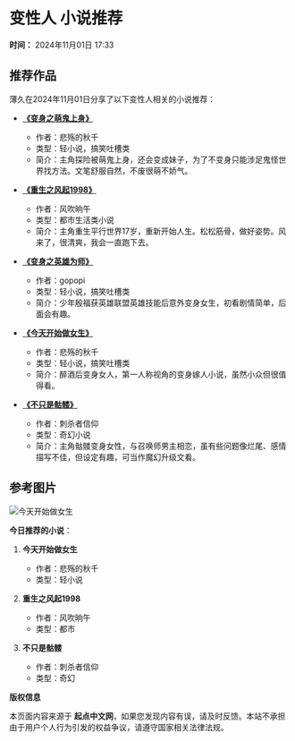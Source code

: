 # 变性人 小说推荐

**时间：** 2024年11月01日 17:33

## 推荐作品

薄久在2024年11月01日分享了以下变性人相关的小说推荐：

- **[《变身之萌鬼上身》](https://www.qidian.com)**
  - 作者：悲殇的秋千
  - 类型：轻小说，搞笑吐槽类
  - 简介：主角探险被萌鬼上身，还会变成妹子，为了不变身只能涉足鬼怪世界找方法。文笔舒服自然，不废很萌不娇气。

- **[《重生之风起1998》](https://book/1035719875/)**
  - 作者：风吹晌午
  - 类型：都市生活类小说
  - 简介：主角重生平行世界17岁，重新开始人生。松松筋骨，做好姿势。风来了，很清爽，我会一直跑下去。

- **[《变身之英雄为师》](https://www.qidian.com)**
  - 作者：gopopi
  - 类型：轻小说，搞笑吐槽类
  - 简介：少年殷福获英雄联盟英雄技能后意外变身女生，初看剧情简单，后面会有趣。

- **[《今天开始做女生》](https://book/1003671856/)**
  - 作者：悲殇的秋千
  - 类型：轻小说，搞笑吐槽类
  - 简介：醉酒后变身女人，第一人称视角的变身嫁人小说，虽然小众但很值得看。

- **[《不只是骷髅》](https://book/3387038/)**
  - 作者：刺杀者信仰
  - 类型：奇幻小说
  - 简介：主角骷髅变身女性，与召唤师男主相恋，虽有些问题像烂尾、感情描写不佳，但设定有趣，可当作魔幻升级文看。

## 参考图片

![今天开始做女生](https://bookcover.yuewen.com/qdbimg/349573/1003671856/180)

**今日推荐的小说**：
1. **今天开始做女生**
   - 作者：悲殇的秋千
   - 类型：轻小说

2. **重生之风起1998**
   - 作者：风吹晌午
   - 类型：都市

3. **不只是骷髅**
   - 作者：刺杀者信仰
   - 类型：奇幻

**版权信息**

本页面内容来源于 **起点中文网**，如果您发现内容有误，请及时反馈。本站不承担由于用户个人行为引发的权益争议，请遵守国家相关法律法规。
<!-- tcd_original_link https://www.qidian.com/ask/qqbqbhvenzfdy -->
